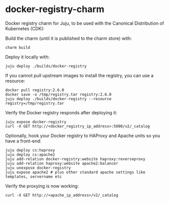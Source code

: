 # docker-registry-charm
Docker registry charm for Juju, to be used with the Canonical Distribution of Kubernetes (CDK):

Build the charm (until it is published to the charm store) with:

```
charm build
```

Deploy it locally with:

```
juju deploy ./builds/docker-registry
```

If you cannot pull upstream images to install the registry, you can use a resource:

```
docker pull registry:2.6.0
docker save -o /tmp/registry.tar registry:2.6.0
juju deploy ./builds/docker-registry --resource registry=/tmp/registry.tar
```

Verify the Docker registry responds after deploying it:

```
juju expose docker-registry
curl -X GET http://<docker_registry_ip_address>:5000/v2/_catalog
```

Optionally, hook your Docker registry to HAProxy and Apache units so you have a front-end:

```
juju deploy cs:haproxy
juju deploy cs:apache2
juju add-relation docker-registry:website haproxy:reverseproxy
juju add-relation haproxy:website apache2:balancer
juju unexpose docker-registry
juju expose apache2 # plus other standard apache settings like templates, servername etc
```

Verify the proxying is now working:

```
curl -X GET http://<apache_ip_address>/v2/_catalog
```
